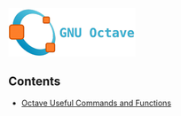 ![Octave](gnu-octave-logo-cropped.png)
## Contents
* [Octave Useful Commands and Functions](/Octave/octave_useful_commands.md)
